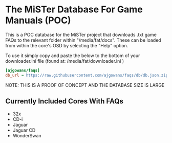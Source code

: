# The MiSTer Database For Game Manuals (POC) 

This is a POC database for the MiSTer project that downloads .txt game FAQs to the relevant folder within "/media/fat/docs".  These can be loaded from within the core's OSD by selecting the "Help" option.

To use it simply copy and paste the below to the bottom of your downloader.ini file (found at: /media/fat/downloader.ini )

```ini
[ajgowans/faqs]
db_url = https://raw.githubusercontent.com/ajgowans/faqs/db/db.json.zip
```

NOTE: THIS IS A PROOF OF CONCEPT AND THE DATABASE SIZE IS LARGE

 ## Currently Included Cores With FAQs

- 32x
- CD-i
- Jaguar
- Jaguar CD
- WonderSwan
